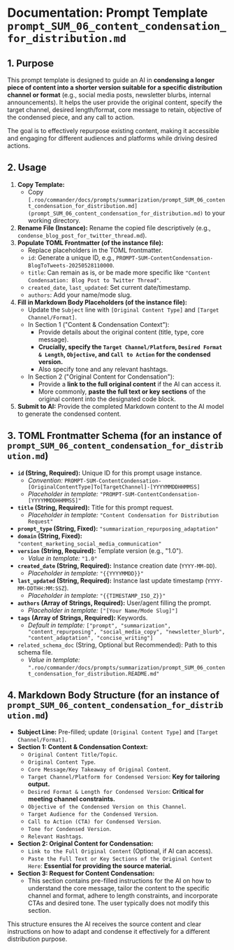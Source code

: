 # Documentation: Prompt Template `prompt_SUM_06_content_condensation_for_distribution.md`

## 1. Purpose

This prompt template is designed to guide an AI in **condensing a longer piece of content into a shorter version suitable for a specific distribution channel or format** (e.g., social media posts, newsletter blurbs, internal announcements). It helps the user provide the original content, specify the target channel, desired length/format, core message to retain, objective of the condensed piece, and any call to action.

The goal is to effectively repurpose existing content, making it accessible and engaging for different audiences and platforms while driving desired actions.

## 2. Usage

1.  **Copy Template:**
    *   Copy `[.roo/commander/docs/prompts/summarization/prompt_SUM_06_content_condensation_for_distribution.md](prompt_SUM_06_content_condensation_for_distribution.md)` to your working directory.
2.  **Rename File (Instance):** Rename the copied file descriptively (e.g., `condense_blog_post_for_twitter_thread.md`).
3.  **Populate TOML Frontmatter (of the instance file):**
    *   Replace placeholders in the TOML frontmatter.
    *   `id`: Generate a unique ID, e.g., `PROMPT-SUM-ContentCondensation-BlogToTweets-20250528110000`.
    *   `title`: Can remain as is, or be made more specific like `"Content Condensation: Blog Post to Twitter Thread"`.
    *   `created_date`, `last_updated`: Set current date/timestamp.
    *   `authors`: Add your name/mode slug.
4.  **Fill in Markdown Body Placeholders (of the instance file):**
    *   Update the `Subject` line with `[Original Content Type]` and `[Target Channel/Format]`.
    *   In Section 1 ("Content & Condensation Context"):
        *   Provide details about the original content (title, type, core message).
        *   **Crucially, specify the `Target Channel/Platform`, `Desired Format & Length`, `Objective`, and `Call to Action` for the condensed version.**
        *   Also specify tone and any relevant hashtags.
    *   In Section 2 ("Original Content for Condensation"):
        *   Provide a **link to the full original content** if the AI can access it.
        *   More commonly, **paste the full text or key sections** of the original content into the designated code block.
5.  **Submit to AI:** Provide the completed Markdown content to the AI model to generate the condensed content.

## 3. TOML Frontmatter Schema (for an instance of `prompt_SUM_06_content_condensation_for_distribution.md`)

*   **`id` (String, Required):** Unique ID for this prompt usage instance.
    *   *Convention:* `PROMPT-SUM-ContentCondensation-[OriginalContentType]To[TargetChannel]-[YYYYMMDDHHMMSS]`
    *   *Placeholder in template:* `"PROMPT-SUM-ContentCondensation-[YYYYMMDDHHMMSS]"`
*   **`title` (String, Required):** Title for this prompt request.
    *   *Placeholder in template:* `"Content Condensation for Distribution Request"`
*   **`prompt_type` (String, Fixed):** `"summarization_repurposing_adaptation"`
*   **`domain` (String, Fixed):** `"content_marketing_social_media_communication"`
*   **`version` (String, Required):** Template version (e.g., "1.0").
    *   *Value in template:* `"1.0"`
*   **`created_date` (String, Required):** Instance creation date (`YYYY-MM-DD`).
    *   *Placeholder in template:* `"{{YYYYMMDD}}"`
*   **`last_updated` (String, Required):** Instance last update timestamp (`YYYY-MM-DDTHH:MM:SSZ`).
    *   *Placeholder in template:* `"{{TIMESTAMP_ISO_Z}}"`
*   **`authors` (Array of Strings, Required):** User/agent filling the prompt.
    *   *Placeholder in template:* `["[Your Name/Mode Slug]"]`
*   **`tags` (Array of Strings, Required):** Keywords.
    *   *Default in template:* `["prompt", "summarization", "content_repurposing", "social_media_copy", "newsletter_blurb", "content_adaptation", "concise_writing"]`
*   `related_schema_doc` (String, Optional but Recommended): Path to this schema file.
    *   *Value in template:* `".roo/commander/docs/prompts/summarization/prompt_SUM_06_content_condensation_for_distribution.README.md"`

## 4. Markdown Body Structure (for an instance of `prompt_SUM_06_content_condensation_for_distribution.md`)

*   **Subject Line:** Pre-filled; update `[Original Content Type]` and `[Target Channel/Format]`.
*   **Section 1: Content & Condensation Context:**
    *   `Original Content Title/Topic`.
    *   `Original Content Type`.
    *   `Core Message/Key Takeaway of Original Content`.
    *   `Target Channel/Platform for Condensed Version`: **Key for tailoring output.**
    *   `Desired Format & Length for Condensed Version`: **Critical for meeting channel constraints.**
    *   `Objective of the Condensed Version on this Channel`.
    *   `Target Audience for the Condensed Version`.
    *   `Call to Action (CTA) for Condensed Version`.
    *   `Tone for Condensed Version`.
    *   `Relevant Hashtags`.
*   **Section 2: Original Content for Condensation:**
    *   `Link to the Full Original Content` (Optional, if AI can access).
    *   `Paste the Full Text or Key Sections of the Original Content Here`: **Essential for providing the source material.**
*   **Section 3: Request for Content Condensation:**
    *   This section contains pre-filled instructions for the AI on how to understand the core message, tailor the content to the specific channel and format, adhere to length constraints, and incorporate CTAs and desired tone. The user typically does not modify this section.

This structure ensures the AI receives the source content and clear instructions on how to adapt and condense it effectively for a different distribution purpose.